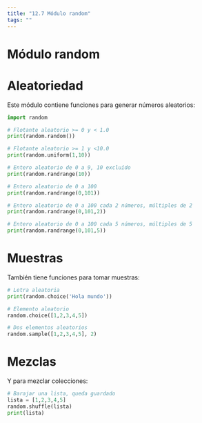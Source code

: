 ```yaml
---
title: "12.7 Módulo random"
tags: ""
---
```


# Módulo random

# Aleatoriedad

Este módulo contiene funciones para generar números aleatorios:

```python
import random

# Flotante aleatorio >= 0 y < 1.0
print(random.random())      

# Flotante aleatorio >= 1 y <10.0       
print(random.uniform(1,10))

# Entero aleatorio de 0 a 9, 10 excluído
print(random.randrange(10))

# Entero aleatorio de 0 a 100
print(random.randrange(0,101))

# Entero aleatorio de 0 a 100 cada 2 números, múltiples de 2
print(random.randrange(0,101,2))

# Entero aleatorio de 0 a 100 cada 5 números, múltiples de 5
print(random.randrange(0,101,5))
```

# Muestras

También tiene funciones para tomar muestras:

```python
# Letra aleatoria
print(random.choice('Hola mundo'))

# Elemento aleatorio
random.choice([1,2,3,4,5])

# Dos elementos aleatorios
random.sample([1,2,3,4,5], 2)
```

# Mezclas

Y para mezclar colecciones:

```python
# Barajar una lista, queda guardado
lista = [1,2,3,4,5]
random.shuffle(lista)
print(lista)
```
